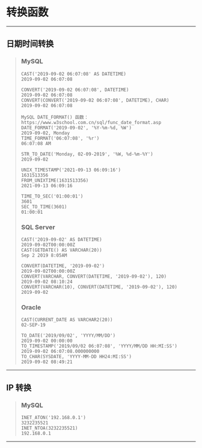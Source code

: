 # 转换函数

---
## 日期时间转换
>### MySQL
>```
>CAST('2019-09-02 06:07:08' AS DATETIME)                            2019-09-02 06:07:08
>
>CONVERT('2019-09-02 06:07:08', DATETIME)                           2019-09-02 06:07:08
>CONVERT(CONVERT('2019-09-02 06:07:08', DATETIME), CHAR)            2019-09-02 06:07:08
>
>MySQL DATE_FORMAT() 函数：https://www.w3school.com.cn/sql/func_date_format.asp
>DATE_FORMAT('2019-09-02', '%Y-%m-%d, %W')                          2019-09-02, Monday
>TIME_FORMAT('06:07:08', '%r')                                      06:07:08 AM
>
>STR_TO_DATE('Monday, 02-09-2019', '%W, %d-%m-%Y')                  2019-09-02
>
>UNIX_TIMESTAMP('2021-09-13 06:09:16')                              1631513356
>FROM_UNIXTIME(1631513356)                                          2021-09-13 06:09:16
>
>TIME_TO_SEC('01:00:01')                                            3601
>SEC_TO_TIME(3601)                                                  01:00:01
>```
>### SQL Server
>```
>CAST('2019-09-02' AS DATETIME)                                     2019-09-02T00:00:00Z
>CAST(GETDATE() AS VARCHAR(20))                                     Sep 2 2019 8:05AM
>
>CONVERT(DATETIME, '2019-09-02')                                    2019-09-02T00:00:00Z
>CONVERT(VARCHAR, CONVERT(DATETIME, '2019-09-02'), 120)             2019-09-02 08:10:24
>CONVERT(VARCHAR(10), CONVERT(DATETIME, '2019-09-02'), 120)         2019-09-02
>```
>### Oracle
>```
>CAST(CURRENT_DATE AS VARCHAR2(20))                                 02-SEP-19
>
>TO_DATE('2019/09/02', 'YYYY/MM/DD')                                2019-09-02 00:00:00
>TO_TIMESTAMP('2019/09/02 06:07:08', 'YYYY/MM/DD HH:MI:SS')         2019-09-02 06:07:08.000000000
>TO_CHAR(SYSDATE, 'YYYY-MM-DD HH24:MI:SS')                          2019-09-02 08:49:21
>```
---
## IP 转换
>### MySQL
>```
>INET_ATON('192.168.0.1')                                           3232235521
>INET_NTOA(3232235521)                                              192.168.0.1
>```
---